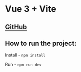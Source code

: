 # Vue 3 + Vite

## [GitHub](https://github.com/MMaakkss/portfolio_site)

## How to run the project:
Install - `npm install`

Run - `npm run dev`
